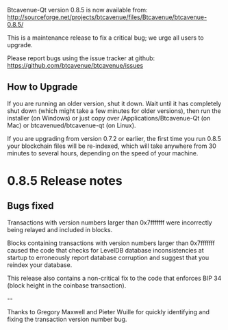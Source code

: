 Btcavenue-Qt version 0.8.5 is now available from:
  http://sourceforge.net/projects/btcavenue/files/Btcavenue/btcavenue-0.8.5/

This is a maintenance release to fix a critical bug;
we urge all users to upgrade.

Please report bugs using the issue tracker at github:
  https://github.com/btcavenue/btcavenue/issues


How to Upgrade
--------------

If you are running an older version, shut it down. Wait
until it has completely shut down (which might take a few minutes for older
versions), then run the installer (on Windows) or just copy over
/Applications/Btcavenue-Qt (on Mac) or btcavenued/btcavenue-qt (on Linux).

If you are upgrading from version 0.7.2 or earlier, the first time you
run 0.8.5 your blockchain files will be re-indexed, which will take
anywhere from 30 minutes to several hours, depending on the speed of
your machine.

0.8.5 Release notes
===================

Bugs fixed
----------

Transactions with version numbers larger than 0x7fffffff were
incorrectly being relayed and included in blocks.

Blocks containing transactions with version numbers larger
than 0x7fffffff caused the code that checks for LevelDB database
inconsistencies at startup to erroneously report database
corruption and suggest that you reindex your database.

This release also contains a non-critical fix to the code that
enforces BIP 34 (block height in the coinbase transaction).

--

Thanks to Gregory Maxwell and Pieter Wuille for quickly
identifying and fixing the transaction version number bug.
